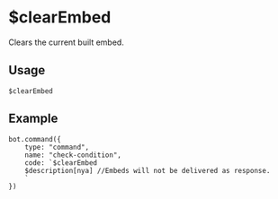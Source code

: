 # $clearEmbed
Clears the current built embed.

## Usage
```$clearEmbed```

## Example
```
bot.command({
    type: "command",
    name: "check-condition",
    code: `$clearEmbed
    $description[nya] //Embeds will not be delivered as response.
    `
})
```
